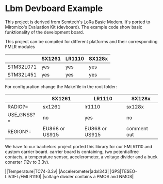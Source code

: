 # Lbm Devboard Example

This project is derived from Semtech's LoRa Basic Modem.
It's ported to Miromico's Evaluation Kit (devboard).
The example code show basic funktionality of the development board.


This project can be compiled for different platforms and their corresponding FMLR modules

||SX1261|LR1110|SX128x|
|-|-|-|-|
|STM32L071|yes|yes|yes|
|STM32L451|yes|yes|yes|

For configuration change the Makefile in the root folder:

||SX1261|LR1110|SX128x|
|-|-|-|-|
|RADIO?=|sx1261|lr1110|sx128x|
|USE_GNSS?=|no|yes|no|
|REGION?=|EU868 or US915|EU868 or US915|comment out|

We have fo our bachelors project ported this library for our FMLR1110  and custom carrier board.
carrier board is containing, two potentialfree contacts, a temperature sensor, accelerometer, a voltage divider and a buck conerter (12v to 3.3v).



||Temperature|TC74-3.3v|
|Accelerometer|adxl343|
|GPS|TESEO-LIV3FL/FMLR1110|
|voltage divider contains a PMOS and NMOS|
